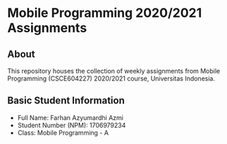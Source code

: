 # Mobile Programming 2020/2021 Assignments

## About
This repository houses the collection of weekly assignments from Mobile Programming (CSCE604227) 2020/2021 course, Universitas Indonesia.

## Basic Student Information
- Full Name: Farhan Azyumardhi Azmi
- Student Number (NPM): 1706979234
- Class: Mobile Programming - A